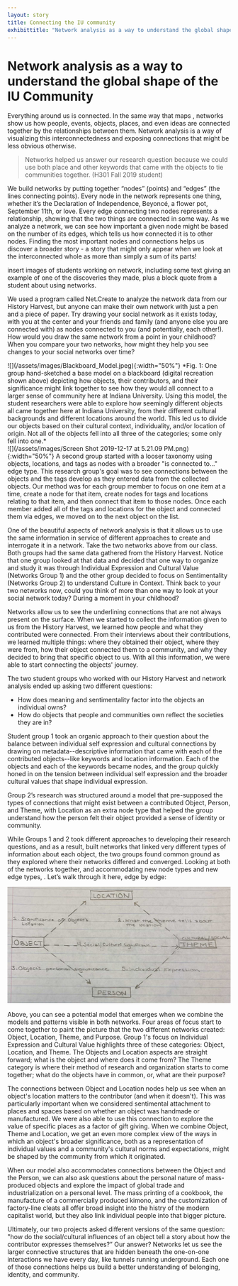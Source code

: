 ```yaml
---
layout: story
title: Connecting the IU community 
exhibittitle: "Network analysis as a way to understand the global shape of the IU Community"
---
```


# Network analysis as a way to understand the global shape of the IU Community

Everything around us is connected. In the same way that maps , networks show us how people, events, objects, places, and even ideas are connected together by the relationships between them. Network analysis is a way of visualizing this interconnectedness and exposing connections that might be less obvious otherwise.

> Networks helped us answer our research question because we could use both place and other keywords that came with the objects to tie communities together. (H301 Fall 2019 student)

We build networks by putting together “nodes” (points) and “edges” (the lines connecting points). Every node in the network represents one thing, whether it’s the Declaration of Independence, Beyoncé, a flower pot, September 11th, or love. Every edge connecting two nodes represents a relationship, showing that the two things are connected in some way. As we analyze a network, we can see how important a given node might be based on the number of its edges, which tells us how connected it is to other nodes. Finding the most important nodes and connections helps us discover a broader story - a story that might only appear when we look at the interconnected whole as more than simply a sum of its parts!

insert images of students working on network, including some text giving an example of one of the discoveries they made, plus a block quote from a student about using networks.
 
We used a program called Net.Create to analyze the network data from our History Harvest, but anyone can make their own network with just a pen and a piece of paper. Try drawing your social network as it exists today, with you at the center and your friends and family (and anyone else you are connected with) as nodes connected to you (and potentially, each other!). How would you draw the same network from a point in your childhood? When you compare your two networks, how might they help you see changes to your social networks over time?

<div class="row">
  <div class="col-md-8" markdown="1">
![](/assets/images/Blackboard_Model.jpeg){:width="50%"}
*Fig. 1: One group hand-sketched a base model on a blackboard (digital recreation shown above) depicting how objects, their contributors, and their significance might link together to see how they would all connect to a larger sense of community here at Indiana University. Using this model, the student researchers were able to explore how seemingly different objects all came together here at Indiana University, from their different cultural backgrounds and different locations around the world. This led us to divide our objects based on their cultural context, individuality, and/or location of origin. Not all of the objects fell into all three of the categories; some only fell into one.*
  </div>
  <div class="col-md-4" markdown="1">
![](/assets/images/Screen Shot 2019-12-17 at 5.21.09 PM.png){:width="50%"}
A second group started with a looser taxonomy using objects, locations, and tags as nodes with a broader "is connected to..." edge type. This research group's goal was to see connections between the objects and the tags develop as they entered data from the collected objects. Our method was for each group member to focus on one item at a time, create a node for that item, create nodes for tags and locations relating to that item, and then connect that item to those nodes. Once each member added all of the tags and locations for the object and connected them via edges, we moved on to the next object on the list. 
   </div>
</div>

One of the beautiful aspects of network analysis is that it allows us to use the same information in service of different approaches to create and interrogate it in a network. Take the two networks above from our class. Both groups had the same data gathered from the History Harvest. Notice that one group looked at that data and decided that one way to organize and study it was through Individual Expression and Cultural Value (Networks Group 1) and the other group decided to focus on Sentimentality (Networks Group 2) to understand Culture in Context. Think back to your two networks now, could you think of more than one way to look at your social network today? During a moment in your childhood?

Networks allow us to see the underlining connections that are not always present on the surface. When we started to collect the information given to us from the History Harvest, we learned how people and what they contributed were connected. From their interviews about their contributions, we learned multiple things: where they obtained their object, where they were from, how their object connected them to a community, and why they decided to bring that specific object to us. With all this information, we were able to start connecting the objects' journey. 

The two student groups who worked with our History Harvest and network analysis ended up asking two different questions:

- How does meaning and sentimentality factor into the objects an individual owns?
- How do objects that people and communities own reflect the societies they are in?

Student group 1 took an organic approach to their question about the balance between individual self expression and cultural connections by drawing on metadata--descriptive information that came with each of the contributed objects--like keywords and location information. Each of the objects and each of the keywords became nodes, and the group quickly honed in on the tension between individual self expression and the broader cultural values that shape individual expression.

Group 2’s research was structured around a model that pre-supposed the types of connections that might exist between a contributed Object, Person, and Theme, with Location as an extra node type that helped the group understand how the person felt their object provided  a sense of identity or community.

While Groups 1 and 2 took different approaches to developing their research questions, and as a result, built networks that linked very different types of information about each object, the two groups found common ground as they explored where their networks differed and converged. Looking at both of the networks together, and accommodating new node types and new edge types, . Let’s walk through it here, edge by edge: 

![](/assets/images/NetworkModelCombined.jpg)

Above, you can see a potential model that emerges when we combine the models and patterns visible in both networks. Four areas of focus start to come together to paint the picture that the two different networks created: Object, Location, Theme, and Purpose. Group 1's focus on Individual Expression and Cultural Value highlights three of these categories: Object, Location, and Theme. The Objects and Location aspects are straight forward; what is the object and where does it come from? The Theme category is where their method of research and organization starts to come together; what do the objects have in common, or, what are their purpose?

The connections between Object and Location nodes help us see when an object's location matters to the contributor (and when it doesn't). This was particularly important when we considered sentimental attachment to places and spaces based on whether an object was handmade or manufactured. We were also able to use this connection to explore the value of specific places as a factor of gift giving. When we combine Object, Theme and Location, we get an even more complex view of the ways in which an object's broader significance, both as a representation of individual values and a community's cultural norms and expectations, might be shaped by the community from which it originated. 

When our model also accommodates connections between the Object and the Person, we can also ask questions about the personal nature of mass-produced objects and explore the impact of global trade and industrialization on a personal level. The mass printing of a cookbook, the manufacture of a commercially produced kimono, and the customization of factory-line cleats all offer broad insight into the histry of the modern capitalist world, but they also link individual people into that bigger picture.

Ultimately, our two projects asked different versions of the same question: "how do the social/cultural influences of an object tell a story about how the contributor expresses themselves?” Our answer? Networks let us see the larger connective structures that are hidden beneath the one-on-one interactions we have every day, like tunnels running underground. Each one of those connections helps us build a better understanding of belonging, identity, and community. 